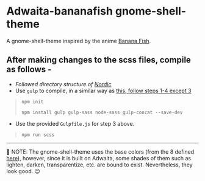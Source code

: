 # Adwaita-bananafish gnome-shell-theme

A gnome-shell-theme inspired by the anime [Banana Fish](https://anilist.co/anime/100388/BANANA-FISH/).

## After making changes to the scss files, compile as follows - 

- *Followed directory structure of [Nordic](https://github.com/EliverLara/Nordic/tree/master/gnome-shell)*
- Use `gulp` to compile, in a similar way as [this, follow steps 1-4 except 3](https://medium.com/@jhinter/setting-up-gulp-to-compile-scss-in-less-than-5-minutes-fee8bea2b68b)
> `npm init`
> 
> `npm install gulp gulp-sass node-sass gulp-concat --save-dev`
- Use the provided `Gulpfile.js` for step 3 above.
> `npm run scss`

---

:pencil: NOTE: The gnome-shell-theme uses the base colors (from the 8 defined [here](https://github.com/devprabal/rice/tree/master/appearance/bananafish_color-scheme)), however, since it is built on Adwaita, some shades of them such as lighten, darken, transparentize, etc. are bound to exist. Nevertheless, they look good. :wink:
